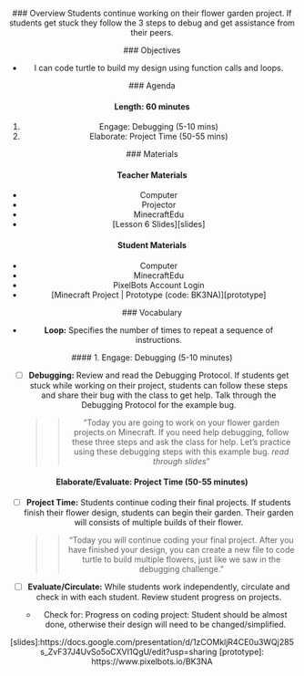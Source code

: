 <header title='Project Time Continued' subtitle='Flower Garden: Lesson 6'/>

<notable>

<iconp src='/icons/activity.png'>### Overview</iconp>
Students continue working on their flower garden project. If students get stuck they follow the 3 steps to debug and get assistance from their peers.


<iconp src='/icons/objectives.png'>### Objectives</iconp>
- I can code turtle to build my design using function calls and loops.

<iconp src='/icons/agenda.png'>### Agenda</iconp>

#### Length: 60 minutes

1. Engage: Debugging (5-10 mins)
1. Elaborate: Project Time (50-55 mins)



<note>

<iconp src='/icons/materials.png'>### Materials</iconp>

#### Teacher Materials
- Computer
- Projector
- MinecraftEdu
- [Lesson 6 Slides][slides]


#### Student Materials
- Computer
- MinecraftEdu
- PixelBots Account Login
- [Minecraft Project | Prototype (code: BK3NA)][prototype]



<iconp src='/icons/vocab.png'>### Vocabulary</iconp>
- **Loop:** Specifies the number of times to repeat a sequence of instructions.

</note>
<pagebreak/>
#### 1. Engage: Debugging (5-10 minutes)

- [ ] **Debugging:** Review and read the Debugging Protocol. If students get stuck while working on their project, students can follow these steps and share their bug with the class to get help. Talk through the Debugging Protocol for the example bug.
  >>“Today you are going to work on your flower garden projects on Minecraft. If you need help debugging, follow these three steps and ask the class for help. Let’s practice using these debugging steps with this example bug. *read through slides*”


#### Elaborate/Evaluate: Project Time (50-55 minutes)

- [ ] **Project Time:** Students continue coding their final projects. If students finish their flower design, students can begin their garden. Their garden will consists of multiple builds of their flower.
  >>“Today you will continue coding your final project. After you have finished your design, you can create a new file to code turtle to build multiple flowers, just like we saw in the debugging challenge.”


- [ ] **Evaluate/Circulate:** While students work independently, circulate and check in with each student. Review student progress on projects.
  - Check for: Progress on coding project: Student should be almost done, otherwise their design will need to be changed/simplified.




</notable>
[slides]:https://docs.google.com/presentation/d/1zCOMkljR4CE0u3WQj285s_ZvF37J4UvSo5oCXVI1QgU/edit?usp=sharing
[prototype]: https://www.pixelbots.io/BK3NA
